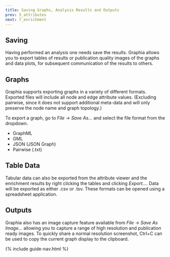 ```yaml
---
title: Saving Graphs, Analysis Results and Outputs
prev: 5_attributes
next: 7_enrichment
---
```


## Saving
Having performed an analysis one needs save the results. Graphia allows you to export tables of results or publication quality images of the graphs and data plots, for subsequent communication of the results to others.

## Graphs
Graphia supports exporting graphs in a variety of different formats. Exported files will include all node and edge attribute values. (Excluding pairwise, since it does not support additional meta-data and will only preserve the node name and graph topology.)

To export a graph, go to *File → Save As…* and select the file format from the dropdown.
- GraphML
- GML
- JSON (JSON Graph)
- Pairwise (.txt)

## Table Data
Tabular data can also be exported from the attribute viewer and the enrichment results by right clicking the tables and clicking *Export…*. Data will be exported as either .csv or .tsv. These formats can be opened using a spreadsheet application.

## Outputs
Graphia also has an image capture feature available from *File → Save As Image…* allowing you to capture a range of high resolution and publication ready images. To quickly share a normal resolution screenshot, Ctrl+C can be used to copy the current graph display to the clipboard.

{% include guide-nav.html %}
